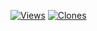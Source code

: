 
[![Views](https://komarev.com/ghpvc/?username=<username>&label=Views&color=blue&style=plastic)](https://github.com/shaikamirgh/Question-Papers-AI)
[![Clones](https://img.shields.io/badge/dynamic/json?color=blue&label=Clones&query=value&url=https://api.github.com/repos/<username>/<repository_name>/traffic/clones)](https://github.com/shaikamirgh/Question-Papers-AI/graphs/traffic)

